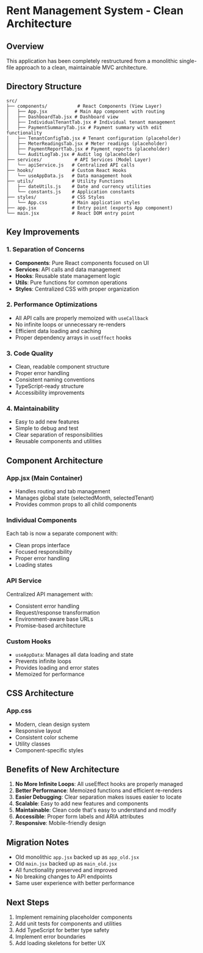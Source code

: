 # Rent Management System - Clean Architecture

## Overview
This application has been completely restructured from a monolithic single-file approach to a clean, maintainable MVC architecture.

## Directory Structure

```
src/
├── components/           # React Components (View Layer)
│   ├── App.jsx          # Main App component with routing
│   ├── DashboardTab.jsx # Dashboard view
│   ├── IndividualTenantTab.jsx # Individual tenant management
│   ├── PaymentSummaryTab.jsx # Payment summary with edit functionality
│   ├── TenantConfigTab.jsx # Tenant configuration (placeholder)
│   ├── MeterReadingsTab.jsx # Meter readings (placeholder)
│   ├── PaymentReportTab.jsx # Payment reports (placeholder)
│   └── AuditLogTab.jsx # Audit log (placeholder)
├── services/            # API Services (Model Layer)
│   └── apiService.js   # Centralized API calls
├── hooks/              # Custom React Hooks
│   └── useAppData.js   # Data management hook
├── utils/              # Utility Functions
│   ├── dateUtils.js    # Date and currency utilities
│   └── constants.js    # Application constants
├── styles/             # CSS Styles
│   └── App.css         # Main application styles
├── app.jsx             # Entry point (exports App component)
└── main.jsx            # React DOM entry point
```

## Key Improvements

### 1. **Separation of Concerns**
- **Components**: Pure React components focused on UI
- **Services**: API calls and data management
- **Hooks**: Reusable state management logic
- **Utils**: Pure functions for common operations
- **Styles**: Centralized CSS with proper organization

### 2. **Performance Optimizations**
- All API calls are properly memoized with `useCallback`
- No infinite loops or unnecessary re-renders
- Efficient data loading and caching
- Proper dependency arrays in `useEffect` hooks

### 3. **Code Quality**
- Clean, readable component structure
- Proper error handling
- Consistent naming conventions
- TypeScript-ready structure
- Accessibility improvements

### 4. **Maintainability**
- Easy to add new features
- Simple to debug and test
- Clear separation of responsibilities
- Reusable components and utilities

## Component Architecture

### App.jsx (Main Container)
- Handles routing and tab management
- Manages global state (selectedMonth, selectedTenant)
- Provides common props to all child components

### Individual Components
Each tab is now a separate component with:
- Clean props interface
- Focused responsibility
- Proper error handling
- Loading states

### API Service
Centralized API management with:
- Consistent error handling
- Request/response transformation
- Environment-aware base URLs
- Promise-based architecture

### Custom Hooks
- `useAppData`: Manages all data loading and state
- Prevents infinite loops
- Provides loading and error states
- Memoized for performance

## CSS Architecture

### App.css
- Modern, clean design system
- Responsive layout
- Consistent color scheme
- Utility classes
- Component-specific styles

## Benefits of New Architecture

1. **No More Infinite Loops**: All useEffect hooks are properly managed
2. **Better Performance**: Memoized functions and efficient re-renders
3. **Easier Debugging**: Clear separation makes issues easier to locate
4. **Scalable**: Easy to add new features and components
5. **Maintainable**: Clean code that's easy to understand and modify
6. **Accessible**: Proper form labels and ARIA attributes
7. **Responsive**: Mobile-friendly design

## Migration Notes

- Old monolithic `app.jsx` backed up as `app_old.jsx`
- Old `main.jsx` backed up as `main_old.jsx`
- All functionality preserved and improved
- No breaking changes to API endpoints
- Same user experience with better performance

## Next Steps

1. Implement remaining placeholder components
2. Add unit tests for components and utilities
3. Add TypeScript for better type safety
4. Implement error boundaries
5. Add loading skeletons for better UX

